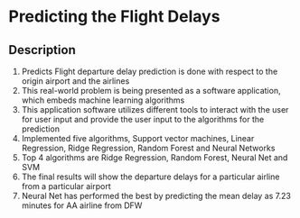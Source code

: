 # Predicting the Flight Delays

## Description

1. Predicts Flight departure delay prediction is done with respect to the origin airport and the airlines
2. This real-world problem is being presented as a software application, which embeds machine learning algorithms
3. This application software utilizes different tools to interact with the user for user input and provide the user input to the algorithms for the prediction
4. Implemented five algorithms, Support vector machines, Linear Regression, Ridge Regression, Random Forest and Neural Networks 
5. Top 4 algorithms are Ridge Regression, Random Forest, Neural Net and SVM
6. The final results will show the departure delays for a particular airline from a particular airport
7. Neural Net has performed the best by predicting the mean delay as 7.23 minutes for AA airline from DFW
